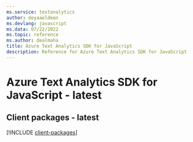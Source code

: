 ```yaml
---
ms.service: textanalytics
author: deyaaeldeen
ms.devlang: javascript
ms.data: 07/22/2022
ms.topic: reference
ms.author: dealmaha
title: Azure Text Analytics SDK for JavaScript
description: Reference for Azure Text Analytics SDK for JavaScript
---
```

# Azure Text Analytics SDK for JavaScript - latest

## Client packages - latest
[!INCLUDE [client-packages](text-analytics-client-index.md)]